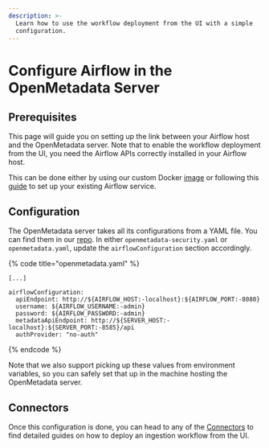 ```yaml
---
description: >-
  Learn how to use the workflow deployment from the UI with a simple
  configuration.
---
```


# Configure Airflow in the OpenMetadata Server

## Prerequisites

This page will guide you on setting up the link between your Airflow host and the OpenMetadata server. Note that to enable the workflow deployment from the UI, you need the Airflow APIs correctly installed in your Airflow host.

This can be done either by using our custom Docker [image](https://hub.docker.com/r/openmetadata/ingestion) or following this [guide](../../../integrations/airflow/custom-airflow-installation/) to set up your existing Airflow service.

## Configuration

The OpenMetadata server takes all its configurations from a YAML file. You can find them in our [repo](https://github.com/open-metadata/OpenMetadata/tree/main/conf). In either `openmetadata-security.yaml` or `openmetadata.yaml`, update the `airflowConfiguration` section accordingly.

{% code title="openmetadata.yaml" %}
```
[...]

airflowConfiguration:
  apiEndpoint: http://${AIRFLOW_HOST:-localhost}:${AIRFLOW_PORT:-8080}
  username: ${AIRFLOW_USERNAME:-admin}
  password: ${AIRFLOW_PASSWORD:-admin}
  metadataApiEndpoint: http://${SERVER_HOST:-localhost}:${SERVER_PORT:-8585}/api
  authProvider: "no-auth"
```
{% endcode %}

Note that we also support picking up these values from environment variables, so you can safely set that up in the machine hosting the OpenMetadata server.

## Connectors

Once this configuration is done, you can head to any of the [Connectors](configure-airflow-in-the-openmetadata-server.md#undefined) to find detailed guides on how to deploy an ingestion workflow from the UI.
